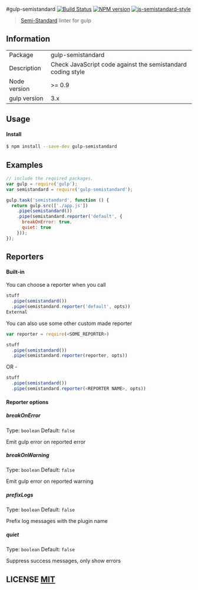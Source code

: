 #gulp-semistandard
[![Build Status](https://travis-ci.org/nebez/gulp-semistandard.svg)](https://travis-ci.org/nebez/gulp-semistandard)
[![NPM version](https://badge.fury.io/js/gulp-semistandard.png)](http://badge.fury.io/js/gulp-semistandard)
[![js-semistandard-style](https://img.shields.io/badge/code%20style-semistandard-brightgreen.svg?style=flat-square)](https://github.com/Flet/semistandard)

> [Semi-Standard](https://github.com/Flet/semistandard/) linter for gulp

## Information

<table>
<tr>
<td>Package</td><td>gulp-semistandard</td>
</tr>
<tr>
<td>Description</td>
<td>Check JavaScript code against the semistandard coding style</td>
</tr>
<tr>
<td>Node version</td>
<td>>= 0.9</td>
</tr>
<tr>
<td>gulp version</td>
<td>3.x</td>
</tr>
</table>

## Usage

#### Install

```sh
$ npm install --save-dev gulp-semistandard
```

## Examples

```javascript
// include the required packages.
var gulp = require('gulp');
var semistandard = require('gulp-semistandard');

gulp.task('semistandard', function () {
  return gulp.src(['./app.js'])
    .pipe(semistandard())
    .pipe(semistandard.reporter('default', {
      breakOnError: true,
      quiet: true
    }));
});
```

## Reporters

#### Built-in

You can choose a reporter when you call
````javascript
stuff
  .pipe(semistandard())
  .pipe(semistandard.reporter('default', opts))
External
````

You can also use some other custom made reporter
````javascript
var reporter = require(<SOME_REPORTER>)

stuff
  .pipe(semistandard())
  .pipe(semistandard.reporter(reporter, opts))
````
OR -
````javascript
stuff
  .pipe(semistandard())
  .pipe(semistandard.reporter(<REPORTER NAME>, opts))
````
#### Reporter options

##### breakOnError

Type: `boolean`
Default: `false`

Emit gulp error on reported error

##### breakOnWarning

Type: `boolean`
Default: `false`

Emit gulp error on reported warning

##### prefixLogs

Type: `boolean`
Default: `false`

Prefix log messages with the plugin name

##### quiet
Type: `boolean`
Default: `false`

Suppress success messages, only show errors


## LICENSE [MIT](LICENSE)
